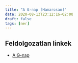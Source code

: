 ```yaml
---
title: "A G-nap [Hamarosan]"
date: 2020-08-13T23:12:16+02:00
draft: false
tags: [ner]
---
```


## Feldolgozatlan linkek

- [A G-nap](https://hu.wikipedia.org/wiki/Simicska_Lajos_2015-%C3%B6s_interj%C3%BAsorozata)
